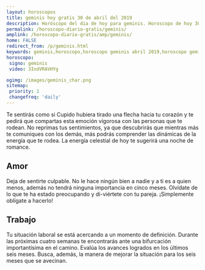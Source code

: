 ```yaml
---
layout: horoscopos
title: geminis hoy gratis 30 de abril del 2019 
description: Horóscopo del dia de hoy para geminis. Horoscopo de hoy 30 de abril del 2019. Las predicciones de amor, trabajo, vida personal gratis.
permalink: /horoscopo-diario-gratis/geminis/
amplink: /horoscopo-diario-gratis/amp/geminis/
home: FALSE
redirect_from: /p/geminis.html
keywords: geminis,horoscopo,horoscopo geminis abril 2019,horoscopo geminis hoy,tarot geminis abril 2019,horoscopo geminis,tarot geminis hoy,horoscopo de hoy,horoscopo diario,tarot del amor,horoscopo de hoy geminis,horoscopo diario del tarot, Horoscopo de hoy geminis 30 de abril del 2019,horóscopo del día,signos zodiacales 2019, el horoscopo de hoy
horoscopo:
 signo: geminis
 video: 3IndVRAVHYg

ogimg: /images/geminis_char.png
sitemap:
 priority: 1
 changefreq: 'daily'
---
```



Te sentirás como si Cupido hubiera tirado una flecha hacia tu corazón y te pedirá que compartas esta emoción vigorosa con las personas que te rodean. No reprimas tus sentimientos, ya que descubrirás que mientras más te comuniques con los demás, más podrás comprender las dinámicas de la energía que te rodea. La energía celestial de hoy te sugerirá una noche de romance.

## Amor

Deja de sentirte culpable. No le hace ningún bien a nadie y a ti es a quien menos, además no tendrá ninguna importancia en cinco meses. Olvídate de lo que te ha estado preocupando y di-viértete con tu pareja. ¡Simplemente oblígate a hacerlo!

## Trabajo

Tu situación laboral se está acercando a un momento de definición. Durante las próximas cuatro semanas te encontrarás ante una bifurcación importantísima en el camino. Evalúa los avances logrados en los últimos seis meses. Busca, además, la manera de mejorar la situación para los seis meses que se avecinan.